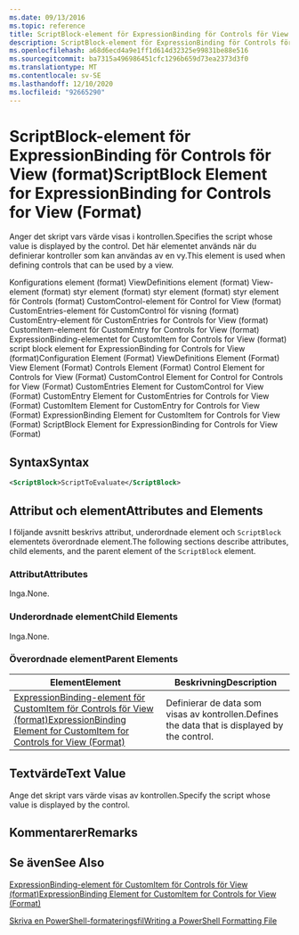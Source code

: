 ```yaml
---
ms.date: 09/13/2016
ms.topic: reference
title: ScriptBlock-element för ExpressionBinding för Controls för View (format)
description: ScriptBlock-element för ExpressionBinding för Controls för View (format)
ms.openlocfilehash: a68d6ecd4a9e1ff1d614d32325e99831be88e516
ms.sourcegitcommit: ba7315a496986451cfc1296b659d73ea2373d3f0
ms.translationtype: MT
ms.contentlocale: sv-SE
ms.lasthandoff: 12/10/2020
ms.locfileid: "92665290"
---
```

# <a name="scriptblock-element-for-expressionbinding-for-controls-for-view-format"></a><span data-ttu-id="0b172-103">ScriptBlock-element för ExpressionBinding för Controls för View (format)</span><span class="sxs-lookup"><span data-stu-id="0b172-103">ScriptBlock Element for ExpressionBinding for Controls for View (Format)</span></span>

<span data-ttu-id="0b172-104">Anger det skript vars värde visas i kontrollen.</span><span class="sxs-lookup"><span data-stu-id="0b172-104">Specifies the script whose value is displayed by the control.</span></span> <span data-ttu-id="0b172-105">Det här elementet används när du definierar kontroller som kan användas av en vy.</span><span class="sxs-lookup"><span data-stu-id="0b172-105">This element is used when defining controls that can be used by a view.</span></span>

<span data-ttu-id="0b172-106">Konfigurations element (format) ViewDefinitions element (format) View-element (format) styr element (format) styr element (format) styr element för Controls (format) CustomControl-element för Control for View (format) CustomEntries-element för CustomControl för visning (format) CustomEntry-element för CustomEntries for Controls for View (format) CustomItem-element för CustomEntry for Controls for View (format) ExpressionBinding-elementet for CustomItem for Controls for View (format) script block element for ExpressionBinding for Controls for View (format)</span><span class="sxs-lookup"><span data-stu-id="0b172-106">Configuration Element (Format) ViewDefinitions Element (Format) View Element (Format) Controls Element (Format) Control Element for Controls for View (Format) CustomControl Element for Control for Controls for View (Format) CustomEntries Element for CustomControl for View (Format) CustomEntry Element for CustomEntries for Controls for View (Format) CustomItem Element for CustomEntry for Controls for View (Format) ExpressionBinding Element for CustomItem for Controls for View (Format) ScriptBlock Element for ExpressionBinding for Controls for View (Format)</span></span>

## <a name="syntax"></a><span data-ttu-id="0b172-107">Syntax</span><span class="sxs-lookup"><span data-stu-id="0b172-107">Syntax</span></span>

```xml
<ScriptBlock>ScriptToEvaluate</ScriptBlock>
```

## <a name="attributes-and-elements"></a><span data-ttu-id="0b172-108">Attribut och element</span><span class="sxs-lookup"><span data-stu-id="0b172-108">Attributes and Elements</span></span>

<span data-ttu-id="0b172-109">I följande avsnitt beskrivs attribut, underordnade element och `ScriptBlock` elementets överordnade element.</span><span class="sxs-lookup"><span data-stu-id="0b172-109">The following sections describe attributes, child elements, and the parent element of the `ScriptBlock` element.</span></span>

### <a name="attributes"></a><span data-ttu-id="0b172-110">Attribut</span><span class="sxs-lookup"><span data-stu-id="0b172-110">Attributes</span></span>

<span data-ttu-id="0b172-111">Inga.</span><span class="sxs-lookup"><span data-stu-id="0b172-111">None.</span></span>

### <a name="child-elements"></a><span data-ttu-id="0b172-112">Underordnade element</span><span class="sxs-lookup"><span data-stu-id="0b172-112">Child Elements</span></span>

<span data-ttu-id="0b172-113">Inga.</span><span class="sxs-lookup"><span data-stu-id="0b172-113">None.</span></span>

### <a name="parent-elements"></a><span data-ttu-id="0b172-114">Överordnade element</span><span class="sxs-lookup"><span data-stu-id="0b172-114">Parent Elements</span></span>

|<span data-ttu-id="0b172-115">Element</span><span class="sxs-lookup"><span data-stu-id="0b172-115">Element</span></span>|<span data-ttu-id="0b172-116">Beskrivning</span><span class="sxs-lookup"><span data-stu-id="0b172-116">Description</span></span>|
|-------------|-----------------|
|[<span data-ttu-id="0b172-117">ExpressionBinding-element för CustomItem för Controls för View (format)</span><span class="sxs-lookup"><span data-stu-id="0b172-117">ExpressionBinding Element for CustomItem for Controls for View (Format)</span></span>](./expressionbinding-element-for-customitem-for-controls-for-view-format.md)|<span data-ttu-id="0b172-118">Definierar de data som visas av kontrollen.</span><span class="sxs-lookup"><span data-stu-id="0b172-118">Defines the data that is displayed by the control.</span></span>|

## <a name="text-value"></a><span data-ttu-id="0b172-119">Textvärde</span><span class="sxs-lookup"><span data-stu-id="0b172-119">Text Value</span></span>

<span data-ttu-id="0b172-120">Ange det skript vars värde visas av kontrollen.</span><span class="sxs-lookup"><span data-stu-id="0b172-120">Specify the script whose value is displayed by the control.</span></span>

## <a name="remarks"></a><span data-ttu-id="0b172-121">Kommentarer</span><span class="sxs-lookup"><span data-stu-id="0b172-121">Remarks</span></span>

## <a name="see-also"></a><span data-ttu-id="0b172-122">Se även</span><span class="sxs-lookup"><span data-stu-id="0b172-122">See Also</span></span>

[<span data-ttu-id="0b172-123">ExpressionBinding-element för CustomItem för Controls för View (format)</span><span class="sxs-lookup"><span data-stu-id="0b172-123">ExpressionBinding Element for CustomItem for Controls for View (Format)</span></span>](./expressionbinding-element-for-customitem-for-controls-for-view-format.md)

[<span data-ttu-id="0b172-124">Skriva en PowerShell-formateringsfil</span><span class="sxs-lookup"><span data-stu-id="0b172-124">Writing a PowerShell Formatting File</span></span>](./writing-a-powershell-formatting-file.md)
